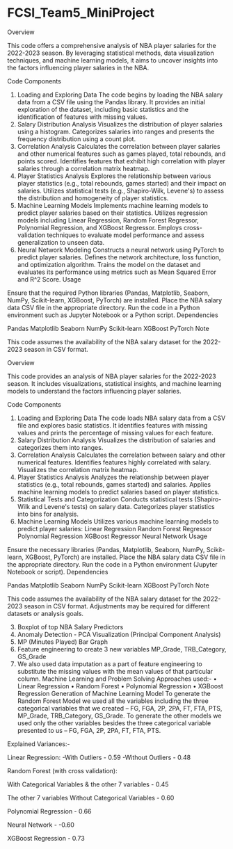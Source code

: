 # FCSI_Team5_MiniProject

Overview

This code offers a comprehensive analysis of NBA player salaries for the 2022-2023 season. By leveraging statistical methods, data visualization techniques, and machine learning models, it aims to uncover insights into the factors influencing player salaries in the NBA.

Code Components

1. Loading and Exploring Data
The code begins by loading the NBA salary data from a CSV file using the Pandas library.
It provides an initial exploration of the dataset, including basic statistics and the identification of features with missing values.
2. Salary Distribution Analysis
Visualizes the distribution of player salaries using a histogram.
Categorizes salaries into ranges and presents the frequency distribution using a count plot.
3. Correlation Analysis
Calculates the correlation between player salaries and other numerical features such as games played, total rebounds, and points scored.
Identifies features that exhibit high correlation with player salaries through a correlation matrix heatmap.
4. Player Statistics Analysis
Explores the relationship between various player statistics (e.g., total rebounds, games started) and their impact on salaries.
Utilizes statistical tests (e.g., Shapiro-Wilk, Levene's) to assess the distribution and homogeneity of player statistics.
5. Machine Learning Models
Implements machine learning models to predict player salaries based on their statistics.
Utilizes regression models including Linear Regression, Random Forest Regressor, Polynomial Regression, and XGBoost Regressor.
Employs cross-validation techniques to evaluate model performance and assess generalization to unseen data.
6. Neural Network Modeling
Constructs a neural network using PyTorch to predict player salaries.
Defines the network architecture, loss function, and optimization algorithm.
Trains the model on the dataset and evaluates its performance using metrics such as Mean Squared Error and R^2 Score.
Usage

Ensure that the required Python libraries (Pandas, Matplotlib, Seaborn, NumPy, Scikit-learn, XGBoost, PyTorch) are installed.
Place the NBA salary data CSV file in the appropriate directory.
Run the code in a Python environment such as Jupyter Notebook or a Python script.
Dependencies

Pandas
Matplotlib
Seaborn
NumPy
Scikit-learn
XGBoost
PyTorch
Note

This code assumes the availability of the NBA salary dataset for the 2022-2023 season in CSV format.

Overview

This code provides an analysis of NBA player salaries for the 2022-2023 season. It includes visualizations, statistical insights, and machine learning models to understand the factors influencing player salaries.

Code Components

1. Loading and Exploring Data
The code loads NBA salary data from a CSV file and explores basic statistics.
It identifies features with missing values and prints the percentage of missing values for each feature.
2. Salary Distribution Analysis
Visualizes the distribution of salaries and categorizes them into ranges.
3. Correlation Analysis
Calculates the correlation between salary and other numerical features.
Identifies features highly correlated with salary.
Visualizes the correlation matrix heatmap.
4. Player Statistics Analysis
Analyzes the relationship between player statistics (e.g., total rebounds, games started) and salaries.
Applies machine learning models to predict salaries based on player statistics.
5. Statistical Tests and Categorization
Conducts statistical tests (Shapiro-Wilk and Levene's tests) on salary data.
Categorizes player statistics into bins for analysis.
6. Machine Learning Models
Utilizes various machine learning models to predict player salaries:
Linear Regression
Random Forest Regressor
Polynomial Regression
XGBoost Regressor
Neural Network
Usage

Ensure the necessary libraries (Pandas, Matplotlib, Seaborn, NumPy, Scikit-learn, XGBoost, PyTorch) are installed.
Place the NBA salary data CSV file in the appropriate directory.
Run the code in a Python environment (Jupyter Notebook or script).
Dependencies

Pandas
Matplotlib
Seaborn
NumPy
Scikit-learn
XGBoost
PyTorch
Note

This code assumes the availability of the NBA salary dataset for the 2022-2023 season in CSV format.
Adjustments may be required for different datasets or analysis goals.

3.	Boxplot of top NBA Salary Predictors
4.	Anomaly Detection - PCA Visualization (Principal Component Analysis)
5.	MP (Minutes Played) Bar Graph 
6.	Feature engineering to create 3 new variables MP_Grade, TRB_Category, GS_Grade
7.	We also used data imputation as a part of feature engineering to substitute the missing values with the mean values of that particular column.
Machine Learning and Problem Solving
Approaches used:-
•	Linear Regression
•	Random Forest
•	Polynomial Regression
•	XGBoost Regression
Generation of Machine Learning Model
To generate the Random Forest Model we used all the variables including the three categorical variables that we created – FG, FGA, 2P, 2PA, FT, FTA, PTS, MP_Grade, TRB_Category, GS_Grade.
To generate the other models we used only the other variables besides the three categorical variable presented to us – FG, FGA, 2P, 2PA, FT, FTA, PTS.

Explained Variances:-

Linear Regression:
-With Outliers - 0.59
-Without Outliers - 0.48

Random Forest (with cross validation): 

With Categorical Variables & the other 7 variables - 0.45

The other 7 variables Without Categorical Variables - 0.60

Polynomial Regression - 0.66

Neural Network - -0.60

XGBoost Regression - 0.73





